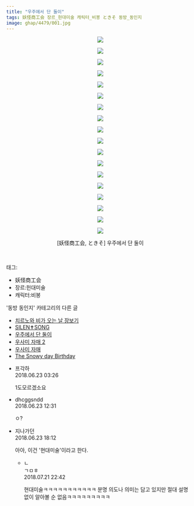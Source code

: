 ```yaml
---
title: "우주에서 단 둘이"
tags: 妖怪商工会 장르_헌대미술 캐릭터_비봉 ときそ 동방_동인지
image: ghap/4479/001.jpg
---
```

<div class="article">
<p style="text-align: center; clear: none; float: none;"><img src="{{ site.nasurl }}/ghap/4479/001.jpg"/></p>
<p style="text-align: center; clear: none; float: none;"><img src="{{ site.nasurl }}/ghap/4479/002.jpg"/></p>
<p style="text-align: center; clear: none; float: none;"><img src="{{ site.nasurl }}/ghap/4479/003.jpg"/></p>
<p style="text-align: center; clear: none; float: none;"><img src="{{ site.nasurl }}/ghap/4479/004.jpg"/></p>
<p style="text-align: center; clear: none; float: none;"><img src="{{ site.nasurl }}/ghap/4479/005.jpg"/></p>
<p style="text-align: center; clear: none; float: none;"><img src="{{ site.nasurl }}/ghap/4479/006.jpg"/></p>
<p style="text-align: center; clear: none; float: none;"><img src="{{ site.nasurl }}/ghap/4479/007.jpg"/></p>
<p style="text-align: center; clear: none; float: none;"><img src="{{ site.nasurl }}/ghap/4479/008.jpg"/></p>
<p style="text-align: center; clear: none; float: none;"><img src="{{ site.nasurl }}/ghap/4479/009.jpg"/></p>
<p style="text-align: center; clear: none; float: none;"><img src="{{ site.nasurl }}/ghap/4479/010.jpg"/></p>
<p style="text-align: center; clear: none; float: none;"><img src="{{ site.nasurl }}/ghap/4479/011.jpg"/></p>
<p style="text-align: center; clear: none; float: none;"><img src="{{ site.nasurl }}/ghap/4479/012.jpg"/></p>
<p style="text-align: center; clear: none; float: none;"><img src="{{ site.nasurl }}/ghap/4479/013.jpg"/></p>
<p style="text-align: center; clear: none; float: none;"><img src="{{ site.nasurl }}/ghap/4479/014.jpg"/></p>
<p style="text-align: center; clear: none; float: none;"><img src="{{ site.nasurl }}/ghap/4479/015.jpg"/></p>
<p style="text-align: center; clear: none; float: none;"><img src="{{ site.nasurl }}/ghap/4479/016.jpg"/></p>
<p style="text-align: center; clear: none; float: none;"><img src="{{ site.nasurl }}/ghap/4479/017.jpg"/></p>
<p style="text-align: center; clear: none; float: none;"><img src="{{ site.nasurl }}/ghap/4479/018.jpg"/></p>
<p style="text-align: center; clear: none; float: none;">[妖怪商工会, ときそ] 우주에서 단 둘이</p>
<p><br/></p>
</div><div class="tagTrail">
<p>태그: </p>
<ul>
<li>妖怪商工会</li>
<li>장르:헌대미술</li>
<li>캐릭터:비봉</li>
</ul>
</div><div class="another">
<p>'동방 동인지' 카테고리의 다른 글</p>
<ul>
<li><a href="/2018-06-27-ghap_4481">치르노와 비가 오는 날 장보기</a></li>
<li><a href="/2018-06-23-ghap_4480">SILEN✝SONG</a></li>
<li><a href="/2018-06-22-ghap_4479">우주에서 단 둘이</a></li>
<li><a href="/2018-06-22-ghap_4478">우사미 자매 2</a></li>
<li><a href="/2018-06-22-ghap_4477">우사미 자매</a></li>
<li><a href="/2018-06-17-ghap_4471">The Snowy day Birthday</a></li>
</ul>
</div><div class="cb_module cb_fluid">
<div class="cb_wrt cb_profile">
<div class="comment">
<ul>
<li class="cb_thumb_off" id="comment15275543">
<div class="cb_comment_area">
<div class="cb_info_area">
<div class="cb_section">
<span class="cb_nick_name">프각하</span>
</div>
<div class="cb_section">
<span class="cb_date">2018.06.23 03:26 </span>
</div>
</div>
<div class="cb_dsc_comment">
<p class="cb_dsc">
											1도모르겠소요
										</p>
</div>
</div></li>
<li class="cb_thumb_off" id="comment15275658">
<div class="cb_comment_area">
<div class="cb_info_area">
<div class="cb_section">
<span class="cb_nick_name">dhcggsndd</span>
</div>
<div class="cb_section">
<span class="cb_date">2018.06.23 12:31 </span>
</div>
</div>
<div class="cb_dsc_comment">
<p class="cb_dsc">
											ㅇ?
										</p>
</div>
</div></li>
<li class="cb_thumb_off" id="comment15275777">
<div class="cb_comment_area">
<div class="cb_info_area">
<div class="cb_section">
<span class="cb_nick_name">지나가던</span>
</div>
<div class="cb_section">
<span class="cb_date">2018.06.23 18:12 </span>
</div>
</div>
<div class="cb_dsc_comment">
<p class="cb_dsc">
											아아, 이건 '현대미술'이라고 한다.
										</p>
</div>
<ul>
<li class="cb_thumb_off" id="comment15291394">
<span class="cb_bu_subnode">ㄴ</span>
<div class="cb_comment_area">
<div class="cb_info_area">
<div class="cb_section">
<span class="cb_nick_name">ㄱㅁㅎ</span>
</div>
<div class="cb_section">
<span class="cb_date">2018.07.21 22:42 </span>
</div>
</div>
<div class="cb_dsc_comment">
<p class="cb_dsc">
																현대미술ㅋㅋㅋㅋㅋㅋㅋㅋㅋㅋㅋ 분명 의도나 의미는 담고 있지만 절대 설명 없이 알아볼 순 없음ㅋㅋㅋㅋㅋㅋㅋㅋㅋ
															</p>
</div>
</div>
</li>
</ul>
</div></li>
</ul>
</div>
</div><!-- commentList close -->
</div>